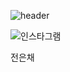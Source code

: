 ![header](https://capsule-render.vercel.app/api?type=shark&color=auto&height=300&section=header&text=jec&fontSize=80)

![인스타그램](https://img.shields.io/badge/instagram-pink)

전은채
